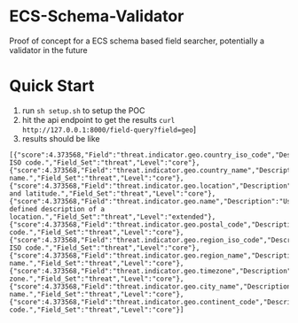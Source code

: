 # ECS-Schema-Validator
Proof of concept for a ECS schema based field searcher, potentially a validator in the future

# Quick Start
1. run ```sh setup.sh``` to setup the POC
2. hit the api endpoint to get the results ```curl http://127.0.0.1:8000/field-query?field=geo```]
3. results should be like
  ```JSONasPython
  [{"score":4.373568,"Field":"threat.indicator.geo.country_iso_code","Description":"Country ISO code.","Field_Set":"threat","Level":"core"},{"score":4.373568,"Field":"threat.indicator.geo.country_name","Description":"Country name.","Field_Set":"threat","Level":"core"},{"score":4.373568,"Field":"threat.indicator.geo.location","Description":"Longitude and latitude.","Field_Set":"threat","Level":"core"},{"score":4.373568,"Field":"threat.indicator.geo.name","Description":"User-defined description of a location.","Field_Set":"threat","Level":"extended"},{"score":4.373568,"Field":"threat.indicator.geo.postal_code","Description":"Postal code.","Field_Set":"threat","Level":"core"},{"score":4.373568,"Field":"threat.indicator.geo.region_iso_code","Description":"Region ISO code.","Field_Set":"threat","Level":"core"},{"score":4.373568,"Field":"threat.indicator.geo.region_name","Description":"Region name.","Field_Set":"threat","Level":"core"},{"score":4.373568,"Field":"threat.indicator.geo.timezone","Description":"Time zone.","Field_Set":"threat","Level":"core"},{"score":4.373568,"Field":"threat.indicator.geo.city_name","Description":"City name.","Field_Set":"threat","Level":"core"},{"score":4.373568,"Field":"threat.indicator.geo.continent_code","Description":"Continent code.","Field_Set":"threat","Level":"core"}]
  ```
